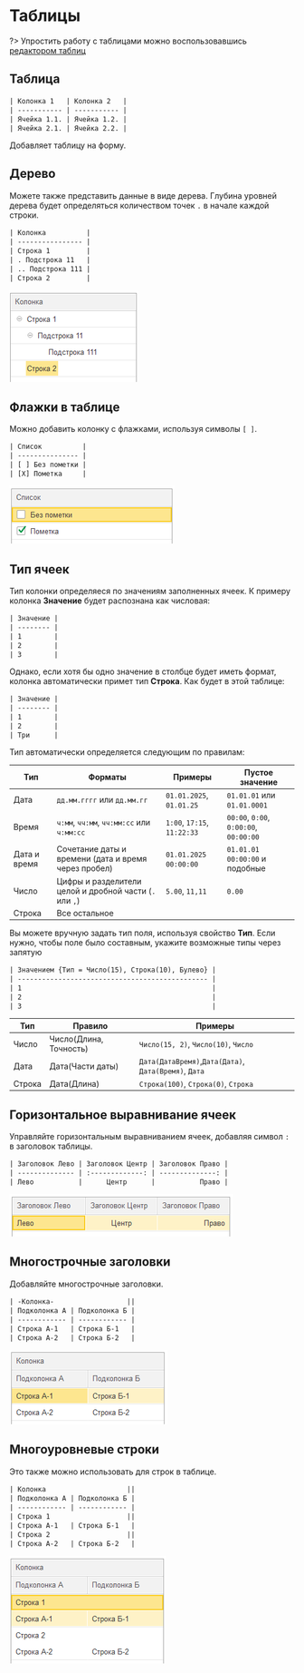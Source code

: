 # Таблицы

?> Упростить работу с таблицами можно воспользовавшись [редактором таблиц](РедакторТаблицы.md)

## Таблица

```text
| Колонка 1   | Колонка 2   |
| ----------- | ----------- |
| Ячейка 1.1. | Ячейка 1.2. |
| Ячейка 2.1. | Ячейка 2.2. |
```

Добавляет таблицу на форму.

## Дерево

Можете также представить данные в виде дерева. Глубина уровней дерева будет определяться количеством точек `.` в начале каждой строки.

```text
| Колонка          |
| ---------------- |
| Строка 1         |
| . Подстрока 11   |
| .. Подстрока 111 |
| Строка 2         |
```

<kbd> ![Дерево](./_images/table-tree.png)</kbd>

## Флажки в таблице

Можно добавить колонку с флажками, используя символы `[ ]`.

```text
| Список          |
| --------------- |
| [ ] Без пометки |
| [X] Пометка     |
```

<kbd> ![Флажки в таблице](./_images/table-check.png)</kbd>

## Тип ячеек

Тип колонки определяеся по значениям заполненных ячеек.
К примеру колонка **Значение** будет распознана как числовая:

```text
| Значение |
| -------- |
| 1        |
| 2        |
| 3        |
```

Однако, если хотя бы одно значение в столбце будет иметь формат, колонка автоматически примет тип **Строка**. Как будет в этой таблице:

```text
| Значение |
| -------- |
| 1        |
| 2        |
| Три      |
```

Тип автоматически определяется следующим по правилам:

| Тип          | Форматы                                                 | Примеры                     | Пустое значение                        |
| ------------ | ------------------------------------------------------- | --------------------------- | -------------------------------------- |
| Дата         | `дд.мм.гггг` или `дд.мм.гг`                             | `01.01.2025`, `01.01.25`    | `01.01.01` или `01.01.0001`            |
| Время        | `ч:мм`, `чч:мм`, `чч:мм:сс` или `ч:мм:сс`               | `1:00`, `17:15`, `11:22:33` | `00:00`, `0:00`, `0:00:00`, `00:00:00` |
| Дата и время | Сочетание даты и времени (дата и время через пробел)    | `01.01.2025 00:00:00`       | `01.01.01 00:00:00` и подобные         |
| Число        | Цифры и разделители целой и дробной части (`.` или `,`) | `5.00`, `11,11`             | `0.00`                                 |
| Строка       | Все остальное                                           |                             |                                        |

Вы можете вручную задать тип поля, используя свойство **Тип**. Если нужно, чтобы поле было составным, укажите возможные типы через запятую

```text
| Значением {Тип = Число(15), Строка(10), Булево} |
| ----------------------------------------------- |
| 1                                               |
| 2                                               |
| 3                                               |
```

| Тип    | Правило                | Примеры                                               |
| ------ | ---------------------- | ----------------------------------------------------- |
| Число  | Число(Длина, Точность) | `Число(15, 2)`, `Число(10)`, `Число`                  |
| Дата   | Дата(Части даты)       | `Дата(ДатаВремя)`,`Дата(Дата)`, `Дата(Время)`, `Дата` |
| Строка | Дата(Длина)            | `Строка(100)`, `Строка(0)`, `Строка`                  |

## Горизонтальное выравнивание ячеек

Управляйте горизонтальным выравниванием ячеек, добавляя символ `:` в заголовок таблицы.

```text
| Заголовок Лево | Заголовок Центр | Заголовок Право |
| -------------- | :-------------: | --------------: |
| Лево           |      Центр      |           Право |
```

<kbd> ![Горизонтальное выравнивание ячеек](./_images/table-align.png)</kbd>

## Многострочные заголовки

Добавляйте многострочные заголовки.

```text
| -Колонка-                  ||
| Подколонка А | Подколонка Б |
| ------------ | ------------ |
| Строка А-1   | Строка Б-1   |
| Строка А-2   | Строка Б-2   |
```

<kbd> ![Многострочные заголовки](./_images/table-multiline-header.png) </kbd>

## Многоуровневые строки

Это также можно использовать для строк в таблице.

```text
| Колонка                    ||
| Подколонка А | Подколонка Б |
| ------------ | ------------ |
| Строка 1                   ||
| Строка А-1   | Строка Б-1   |
| Строка 2                   ||
| Строка А-2   | Строка Б-2   |
```

<kbd> ![Многоуровневые строки](./_images/table-multiline.png)</kbd>
